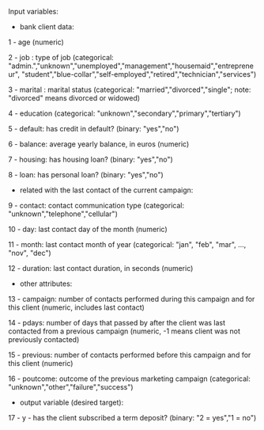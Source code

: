 Input variables:

- bank client data:

1 - age (numeric) 

2 - job : type of job (categorical: "admin.","unknown","unemployed","management","housemaid","entrepreneur", "student","blue-collar","self-employed","retired","technician","services") 

3 - marital : marital status (categorical: "married","divorced","single"; note: "divorced"  means divorced or widowed) 

4 - education (categorical: "unknown","secondary","primary","tertiary") 

5 - default: has credit in default? (binary: "yes","no") 

6 - balance: average yearly balance, in euros (numeric) 

7 - housing: has housing loan? (binary: "yes","no") 

8 - loan: has personal loan? (binary: "yes","no")

- related with the last contact of the current campaign:

9 - contact: contact communication type (categorical: "unknown","telephone","cellular")

10 - day: last contact day of the month (numeric)

11 - month: last contact month of year (categorical: "jan", "feb", "mar", ..., "nov", "dec")

12 - duration: last contact duration, in seconds (numeric)

- other attributes:

13 - campaign: number of contacts performed during this campaign and for this client (numeric, includes last contact)

14 - pdays: number of days that passed by after the client was last contacted from a previous campaign (numeric, -1 means client was not previously contacted) 

15 - previous: number of contacts performed before this campaign and for this client (numeric) 

16 - poutcome: outcome of the previous marketing campaign (categorical: "unknown","other","failure","success")
 
- output variable (desired target):

17 - y - has the client subscribed a term deposit? (binary: "2 = yes","1 = no")

